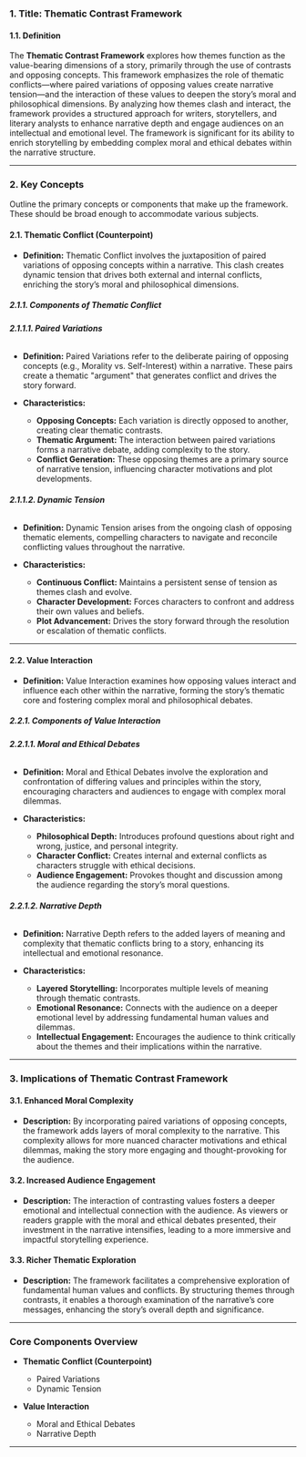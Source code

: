 ### **1. Title: Thematic Contrast Framework**

#### **1.1. Definition**

The **Thematic Contrast Framework** explores how themes function as the value-bearing dimensions of a story, primarily through the use of contrasts and opposing concepts. This framework emphasizes the role of thematic conflicts—where paired variations of opposing values create narrative tension—and the interaction of these values to deepen the story’s moral and philosophical dimensions. By analyzing how themes clash and interact, the framework provides a structured approach for writers, storytellers, and literary analysts to enhance narrative depth and engage audiences on an intellectual and emotional level. The framework is significant for its ability to enrich storytelling by embedding complex moral and ethical debates within the narrative structure.

---

### **2. Key Concepts**

Outline the primary concepts or components that make up the framework. These should be broad enough to accommodate various subjects.

#### **2.1. Thematic Conflict (Counterpoint)**

- **Definition:**
  Thematic Conflict involves the juxtaposition of paired variations of opposing concepts within a narrative. This clash creates dynamic tension that drives both external and internal conflicts, enriching the story’s moral and philosophical dimensions.

##### **2.1.1. Components of Thematic Conflict**

###### **2.1.1.1. Paired Variations**

- **Definition:**
  Paired Variations refer to the deliberate pairing of opposing concepts (e.g., Morality vs. Self-Interest) within a narrative. These pairs create a thematic "argument" that generates conflict and drives the story forward.

- **Characteristics:**
  - **Opposing Concepts:** Each variation is directly opposed to another, creating clear thematic contrasts.
  - **Thematic Argument:** The interaction between paired variations forms a narrative debate, adding complexity to the story.
  - **Conflict Generation:** These opposing themes are a primary source of narrative tension, influencing character motivations and plot developments.

###### **2.1.1.2. Dynamic Tension**

- **Definition:**
  Dynamic Tension arises from the ongoing clash of opposing thematic elements, compelling characters to navigate and reconcile conflicting values throughout the narrative.

- **Characteristics:**
  - **Continuous Conflict:** Maintains a persistent sense of tension as themes clash and evolve.
  - **Character Development:** Forces characters to confront and address their own values and beliefs.
  - **Plot Advancement:** Drives the story forward through the resolution or escalation of thematic conflicts.

---

#### **2.2. Value Interaction**

- **Definition:**
  Value Interaction examines how opposing values interact and influence each other within the narrative, forming the story’s thematic core and fostering complex moral and philosophical debates.

##### **2.2.1. Components of Value Interaction**

###### **2.2.1.1. Moral and Ethical Debates**

- **Definition:**
  Moral and Ethical Debates involve the exploration and confrontation of differing values and principles within the story, encouraging characters and audiences to engage with complex moral dilemmas.

- **Characteristics:**
  - **Philosophical Depth:** Introduces profound questions about right and wrong, justice, and personal integrity.
  - **Character Conflict:** Creates internal and external conflicts as characters struggle with ethical decisions.
  - **Audience Engagement:** Provokes thought and discussion among the audience regarding the story’s moral questions.

###### **2.2.1.2. Narrative Depth**

- **Definition:**
  Narrative Depth refers to the added layers of meaning and complexity that thematic conflicts bring to a story, enhancing its intellectual and emotional resonance.

- **Characteristics:**
  - **Layered Storytelling:** Incorporates multiple levels of meaning through thematic contrasts.
  - **Emotional Resonance:** Connects with the audience on a deeper emotional level by addressing fundamental human values and dilemmas.
  - **Intellectual Engagement:** Encourages the audience to think critically about the themes and their implications within the narrative.

---

### **3. Implications of Thematic Contrast Framework**

#### **3.1. Enhanced Moral Complexity**

- **Description:**
  By incorporating paired variations of opposing concepts, the framework adds layers of moral complexity to the narrative. This complexity allows for more nuanced character motivations and ethical dilemmas, making the story more engaging and thought-provoking for the audience.

#### **3.2. Increased Audience Engagement**

- **Description:**
  The interaction of contrasting values fosters a deeper emotional and intellectual connection with the audience. As viewers or readers grapple with the moral and ethical debates presented, their investment in the narrative intensifies, leading to a more immersive and impactful storytelling experience.

#### **3.3. Richer Thematic Exploration**

- **Description:**
  The framework facilitates a comprehensive exploration of fundamental human values and conflicts. By structuring themes through contrasts, it enables a thorough examination of the narrative’s core messages, enhancing the story’s overall depth and significance.

---

### **Core Components Overview**

- **Thematic Conflict (Counterpoint)**

  - Paired Variations
  - Dynamic Tension

- **Value Interaction**
  - Moral and Ethical Debates
  - Narrative Depth

---
